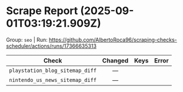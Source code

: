# Scrape Report (2025-09-01T03:19:21.909Z)

Group: `seo`  |  Run: https://github.com/AlbertoRoca96/scraping-checks-scheduler/actions/runs/17366635313

| Check | Changed | Keys | Error |
|---|:---:|:--|:--|
| `playstation_blog_sitemap_diff` | — |  |  |
| `nintendo_us_news_sitemap_diff` | — |  |  |
